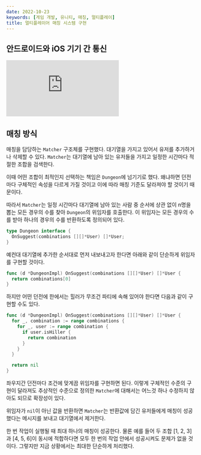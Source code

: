 ```yaml
---
date: 2022-10-23
keywords: [게임 개발, 유니티, 매칭, 멀티플레이]
title: 멀티플레이어 매칭 시스템 구현
---
```


## 안드로이드와 iOS 기기 간 통신
<iframe class="youtube" src="https://www.youtube.com/embed/OwMUZ1BqyG0" title="Matching between devices in Unity" frameborder="0" allow="accelerometer; autoplay; clipboard-write; encrypted-media; gyroscope; picture-in-picture" allowfullscreen></iframe>

## 매칭 방식

매칭을 담당하는 `Matcher` 구조체를 구현했다. 대기열을 가지고 있어서 유저를 추가하거나 삭제할 수 있다. `Matcher`는 대기열에 남아 있는 유저들을 가지고 일정한 시간마다 적절한 조합을 검색한다.

이때 어떤 조합이 최적인지 선택하는 책임은 `Dungeon`에 넘기기로 했다. 왜냐하면 던전마다 구체적인 속성을 다르게 가질 것이고 이에 따라 매칭 기준도 달라져야 할 것이기 때문이다.

따라서 `Matcher`는 일정 시간마다 대기열에 남아 있는 사람 중 순서에 상관 없이 n명을 뽑는 모든 경우의 수를 찾아 `Dungeon`의 위임자를 호출한다. 이 위임자는 모든 경우의 수를 받아 하나의 경우의 수를 반환하도록 정의되어 있다.

```go
type Dungeon interface {
  OnSuggest(combinations [][]*User) []*User;
}
```

예컨대 대기열에 추가한 순서대로 먼저 내보내고자 한다면 아래와 같이 단순하게 위임자를 구현할 것이다.

```go
func (d *DungeonImpl) OnSuggest(combinations [][]*User) []*User {
  return combinations[0]
}
```

하지만 어떤 던전에 한에서는 힐러가 무조건 파티에 속해 있어야 한다면 다음과 같이 구현할 수도 있다.

```go
func (d *DungeonImpl) OnSuggest(combinations [][]*User) []*User {
  for _, combination := range combinations {
    for _, user := range combination {
      if user.isHiller {
        return combination
      }
    }
  }

  return nil
}
```

좌우지간 던전마다 조건에 맞게끔 위임자를 구현하면 된다. 이렇게 구체적인 수준의 구현이 달라져도 추상적인 수준으로 정의한 `Matcher`에 대해서는 어느것 하나 수정하지 않아도 되므로 확장성이 있다.

위임자가 `nil`이 아닌 값을 반환하면 `Matcher`는 반환값에 담긴 유저들에게 매칭이 성공했다는 메시지를 보내고 대기열에서 제거한다.

한 번 작업이 실행될 때 최대 하나의 매칭이 성공한다. 물론 예를 들어 두 조합 [1, 2, 3]과 [4, 5, 6]이 동시에 적합하다면 모두 한 번의 작업 안에서 성공시켜도 문제가 없을 것이다. 그렇지만 지금 상황에서는 최대한 단순하게 처리했다.